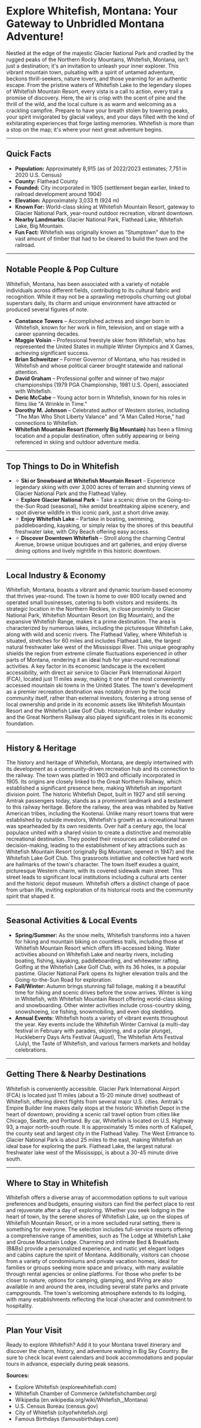# Explore Whitefish, Montana: Your Gateway to Unbridled Montana Adventure!

Nestled at the edge of the majestic Glacier National Park and cradled by the rugged peaks of the Northern Rocky Mountains, Whitefish, Montana, isn't just a destination; it's an invitation to unleash your inner explorer. This vibrant mountain town, pulsating with a spirit of untamed adventure, beckons thrill-seekers, nature lovers, and those yearning for an authentic escape. From the pristine waters of Whitefish Lake to the legendary slopes of Whitefish Mountain Resort, every vista is a call to action, every trail a promise of discovery. Here, the air is crisp with the scent of pine and the thrill of the wild, and the local culture is as warm and welcoming as a crackling campfire. Prepare to have your breath stolen by towering peaks, your spirit invigorated by glacial valleys, and your days filled with the kind of exhilarating experiences that forge lasting memories. Whitefish is more than a stop on the map; it's where your next great adventure begins.

---

## Quick Facts

- **Population:** Approximately 8,915 (as of 2022/2023 estimates; 7,751 in 2020 U.S. Census)
- **County:** Flathead County
- **Founded:** City incorporated in 1905 (settlement began earlier, linked to railroad development around 1904)
- **Elevation:** Approximately 3,033 ft (924 m)
- **Known For:** World-class skiing at Whitefish Mountain Resort, gateway to Glacier National Park, year-round outdoor recreation, vibrant downtown.
- **Nearby Landmarks:** Glacier National Park, Flathead Lake, Whitefish Lake, Big Mountain.
- **Fun Fact:** Whitefish was originally known as "Stumptown" due to the vast amount of timber that had to be cleared to build the town and the railroad.

---

## Notable People & Pop Culture

Whitefish, Montana, has been associated with a variety of notable individuals across different fields, contributing to its cultural fabric and recognition. While it may not be a sprawling metropolis churning out global superstars daily, its charm and unique environment have attracted or produced several figures of note.

- **Constance Towers** – Accomplished actress and singer born in Whitefish, known for her work in film, television, and on stage with a career spanning decades.
- **Maggie Voisin** – Professional freestyle skier from Whitefish, who has represented the United States in multiple Winter Olympics and X Games, achieving significant success.
- **Brian Schweitzer** – Former Governor of Montana, who has resided in Whitefish and whose political career brought statewide and national attention.
- **David Graham** – Professional golfer and winner of two major championships (1979 PGA Championship, 1981 U.S. Open), associated with Whitefish.
- **Deric McCabe** – Young actor born in Whitefish, known for his roles in films like "A Wrinkle in Time."
- **Dorothy M. Johnson** – Celebrated author of Western stories, including "The Man Who Shot Liberty Valance" and "A Man Called Horse," had connections to Whitefish.
- **Whitefish Mountain Resort (formerly Big Mountain)** has been a filming location and a popular destination, often subtly appearing or being referenced in skiing and outdoor adventure media.

---

## Top Things to Do in Whitefish

- ✧ **Ski or Snowboard at Whitefish Mountain Resort** – Experience legendary skiing with over 3,000 acres of terrain and stunning views of Glacier National Park and the Flathead Valley.
- ✧ **Explore Glacier National Park** – Take a scenic drive on the Going-to-the-Sun Road (seasonal), hike amidst breathtaking alpine scenery, and spot diverse wildlife in this iconic park, just a short drive away.
- ✧ **Enjoy Whitefish Lake** – Partake in boating, swimming, paddleboarding, kayaking, or simply relax by the shores of this beautiful freshwater lake, with City Beach offering easy access.
- ✧ **Discover Downtown Whitefish** – Stroll along the charming Central Avenue, browse unique boutiques and art galleries, and enjoy diverse dining options and lively nightlife in this historic downtown.

---

## Local Industry & Economy

Whitefish, Montana, boasts a vibrant and dynamic tourism-based economy that thrives year-round. The town is home to over 800 locally owned and operated small businesses, catering to both visitors and residents. Its strategic location in the Northern Rockies, in close proximity to Glacier National Park, Whitefish Mountain Resort (on Big Mountain), and the expansive Whitefish Range, makes it a prime destination. The area is characterized by numerous lakes, including the picturesque Whitefish Lake, along with wild and scenic rivers. The Flathead Valley, where Whitefish is situated, stretches for 60 miles and includes Flathead Lake, the largest natural freshwater lake west of the Mississippi River. This unique geography shields the region from extreme climate fluctuations experienced in other parts of Montana, rendering it an ideal hub for year-round recreational activities. A key factor in its economic landscape is the excellent accessibility, with direct air service to Glacier Park International Airport (FCA), located just 11 miles away, making it one of the most conveniently accessed mountain ski towns in the United States. The town's development as a premier recreation destination was notably driven by the local community itself, rather than external investors, fostering a strong sense of local ownership and pride in its economic assets like Whitefish Mountain Resort and the Whitefish Lake Golf Club. Historically, the timber industry and the Great Northern Railway also played significant roles in its economic foundation.

---

## History & Heritage

The history and heritage of Whitefish, Montana, are deeply intertwined with its development as a community-driven recreation hub and its connection to the railway. The town was platted in 1903 and officially incorporated in 1905. Its origins are closely linked to the Great Northern Railway, which established a significant presence here, making Whitefish an important division point. The historic Whitefish Depot, built in 1927 and still serving Amtrak passengers today, stands as a prominent landmark and a testament to this railway heritage. Before the railway, the area was inhabited by Native American tribes, including the Kootenai. Unlike many resort towns that were established by outside investors, Whitefish's growth as a recreational haven was spearheaded by its own residents. Over half a century ago, the local populace united with a shared vision to create a distinctive and memorable recreational destination. They pooled their resources and collaborated on decision-making, leading to the establishment of key attractions such as Whitefish Mountain Resort (originally Big Mountain, opened in 1947) and the Whitefish Lake Golf Club. This grassroots initiative and collective hard work are hallmarks of the town's character. The town itself exudes a quaint, picturesque Western charm, with its covered sidewalk main street. This street leads to significant local institutions including a cultural arts center and the historic depot museum. Whitefish offers a distinct change of pace from urban life, inviting exploration of its historical roots and the community spirit that shaped it.

---

## Seasonal Activities & Local Events

- **Spring/Summer:** As the snow melts, Whitefish transforms into a haven for hiking and mountain biking on countless trails, including those at Whitefish Mountain Resort which offers lift-accessed biking. Water activities abound on Whitefish Lake and nearby rivers, including boating, fishing, kayaking, paddleboarding, and whitewater rafting. Golfing at the Whitefish Lake Golf Club, with its 36 holes, is a popular pastime. Glacier National Park opens its higher elevation trails and the Going-to-the-Sun Road for exploration.
- **Fall/Winter:** Autumn brings stunning fall foliage, making it a beautiful time for hiking and scenic drives before the snow arrives. Winter is king in Whitefish, with Whitefish Mountain Resort offering world-class skiing and snowboarding. Other winter activities include cross-country skiing, snowshoeing, ice fishing, snowmobiling, and even dog sledding.
- **Annual Events:** Whitefish hosts a variety of vibrant events throughout the year. Key events include the Whitefish Winter Carnival (a multi-day festival in February with parades, skijoring, and a polar plunge), Huckleberry Days Arts Festival (August), The Whitefish Arts Festival (July), the Taste of Whitefish, and various farmers markets and holiday celebrations.

---

## Getting There & Nearby Destinations

Whitefish is conveniently accessible. Glacier Park International Airport (FCA) is located just 11 miles (about a 15-20 minute drive) southeast of Whitefish, offering direct flights from several major U.S. cities. Amtrak's Empire Builder line makes daily stops at the historic Whitefish Depot in the heart of downtown, providing a scenic rail travel option from cities like Chicago, Seattle, and Portland. By car, Whitefish is located on U.S. Highway 93, a major north-south route. It is approximately 15 miles north of Kalispell, the county seat and largest city in the Flathead Valley. The West Entrance to Glacier National Park is about 25 miles to the east, making Whitefish an ideal base for exploring the park. Flathead Lake, the largest natural freshwater lake west of the Mississippi, is about a 30-45 minute drive south.

---

## Where to Stay in Whitefish

Whitefish offers a diverse array of accommodation options to suit various preferences and budgets, ensuring visitors can find the perfect place to rest and rejuvenate after a day of exploring. Whether you seek lodging in the heart of town, by the serene shores of Whitefish Lake, up on the slopes of Whitefish Mountain Resort, or in a more secluded rural setting, there is something for everyone. The selection includes full-service resorts offering a comprehensive range of amenities, such as The Lodge at Whitefish Lake and Grouse Mountain Lodge. Charming and intimate Bed & Breakfasts (B&Bs) provide a personalized experience, and rustic yet elegant lodges and cabins capture the spirit of Montana. Additionally, visitors can choose from a variety of condominiums and private vacation homes, ideal for families or groups seeking more space and privacy, with many available through rental agencies or online platforms. For those who prefer to be closer to nature, options for camping, glamping, and RVing are also available in and around the area, including several state parks and private campgrounds. The town's welcoming atmosphere extends to its lodging, with many establishments reflecting the local character and commitment to hospitality.

---

## Plan Your Visit

Ready to explore Whitefish? Add it to your Montana travel itinerary and discover the charm, history, and adventure waiting in Big Sky Country. Be sure to check local event calendars and book accommodations and popular tours in advance, especially during peak seasons.

**Sources:**
- Explore Whitefish (explorewhitefish.com)
- Whitefish Chamber of Commerce (whitefishchamber.org)
- Wikipedia (en.wikipedia.org/wiki/Whitefish,_Montana)
- U.S. Census Bureau (census.gov)
- City of Whitefish (cityofwhitefish.org)
- Famous Birthdays (famousbirthdays.com)

